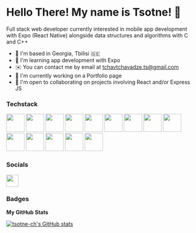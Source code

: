 Hello There! My name is Tsotne! 👋
===========================================================================================================================================

Full stack web developer currently interested in mobile app development with Expo (React Native) alongside data structures and algorithms with C and C++

*   📍  I'm based in Georgia, Tbilisi 🇬🇪
*   📱  I'm learning app development with Expo
*   ✉️  You can contact me by email at [tchavtchavadze.ts@gmail.com](mailto:tchavtchavadze.ts@gmail.com)
*   🚀  I'm currently working on a Portfolio page
*   🤝  I'm open to collaborating on projects involving React and/or Express JS


### Techstack 
<p align="left">

  <img src="https://upload.wikimedia.org/wikipedia/commons/thumb/6/61/HTML5_logo_and_wordmark.svg/1280px-HTML5_logo_and_wordmark.svg.png" height="48" />
  <img src="https://upload.wikimedia.org/wikipedia/commons/thumb/d/d5/CSS3_logo_and_wordmark.svg/1024px-CSS3_logo_and_wordmark.svg.png" height="48" />
  <img src="https://upload.wikimedia.org/wikipedia/commons/thumb/6/6a/JavaScript-logo.png/600px-JavaScript-logo.png" height="48" />
  <img src="https://upload.wikimedia.org/wikipedia/commons/thumb/4/4c/Typescript_logo_2020.svg/1200px-Typescript_logo_2020.svg.png" height="48" />
  <img src="https://nodejs.org/static/logos/jsIconGreen.svg" height="48" />
  <img src="https://encrypted-tbn0.gstatic.com/images?q=tbn:ANd9GcQLA972a1NXwGHTIpgjxpRdu1DD5te1evggDgjNvM_FcbtGxaPYrHbV27RNzJSA_ZhrY28&usqp=CAU" height="48" />
  <img src="https://upload.wikimedia.org/wikipedia/commons/thumb/a/a7/React-icon.svg/512px-React-icon.svg.png" height="48" />
  <img src="https://github.com/user-attachments/assets/7dd7301a-58df-4473-bb44-91368ff34566" height="48" />
  <img src="https://cdn.icon-icons.com/icons2/2389/PNG/512/expo_logo_icon_145293.png" height="48" />
  <img src="https://astro.js.org/astro.png" height="48" />
  <img src="https://www.drupal.org/files/project-images/nextjs-icon-dark-background.png" height="48" />
  <img src="https://cdn.iconscout.com/icon/free/png-256/free-mongodb-3521676-2945120.png?f=webp" height="48" />
  <img src="https://upload.wikimedia.org/wikipedia/commons/thumb/1/18/ISO_C%2B%2B_Logo.svg/306px-ISO_C%2B%2B_Logo.svg.png" height="48" />
  <img src="https://upload.wikimedia.org/wikipedia/commons/thumb/3/35/Tux.svg/1200px-Tux.svg.png" height="48" />

</p>
                    

### Socials
                  
<p align="left"> <a href="https://www.github.com/tsotne-ch" target="_blank" rel="noreferrer"> <picture> <source media="(prefers-color-scheme: dark)" srcset="https://raw.githubusercontent.com/danielcranney/readme-generator/main/public/icons/socials/github-dark.svg" /> <source media="(prefers-color-scheme: light)" srcset="https://raw.githubusercontent.com/danielcranney/readme-generator/main/public/icons/socials/github.svg" /> <img src="https://raw.githubusercontent.com/danielcranney/readme-generator/main/public/icons/socials/github.svg" width="32" height="32" /> </picture> </a></p>

### Badges

<b>My GitHub Stats</b>

<a href="http://www.github.com/tsotne-ch"><img src="https://github-readme-stats.vercel.app/api?username=tsotne-ch&show_icons=true&hide=&count_private=true&title_color=0891b2&text_color=ffffff&icon_color=0891b2&bg_color=1c1917&hide_border=true&show_icons=true" alt="tsotne-ch's GitHub stats" /></a>
